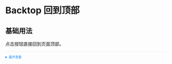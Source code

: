 <style>
  .example{
      border: 1px solid #f5f5f5;
      border-radius: 5px;
      padding:0px;
  }
  
  details > summary:first-of-type {
      font-size: 10px;
      padding: 8px 0;
      cursor: pointer;
      color: #1989fa;
  }
</style>
# Backtop 回到顶部
## 基础用法
点击按钮直接回到页面顶部。
<div class="example">
     <div v-show="btnShow" class="tas-backtop">
    <tass-icon name="rocket"  class="tas-backtop-icon" :src="BackTop"  @click="backTop"></tass-icon>
  </div>
</div>

<details>
<summary>展开查看</summary>

```vue
<template>
  <div v-show="btnShow" class="tas-backtop">
    <tass-icon name="rocket"  class="tas-backtop-icon" :src="BackTop"  @click="backTop"></tass-icon>
  </div>
</template>

```
</details>
